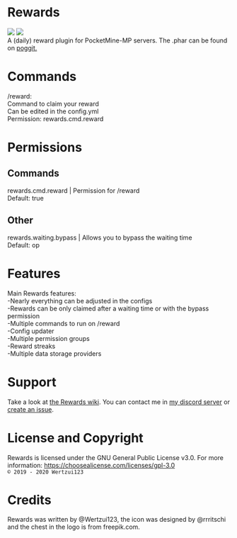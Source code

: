 # Rewards
<a href="https://poggit.pmmp.io/p/Rewards"><img src="https://poggit.pmmp.io/shield.state/Rewards"></a>
<a href="https://poggit.pmmp.io/p/Rewards"><img src="https://poggit.pmmp.io/shield.api/Rewards"></a>
<br>A (daily) reward plugin for PocketMine-MP servers.
The .phar can be found on <a href="https://poggit.pmmp.io/p/Rewards">poggit.</a>

# Commands
/reward:
<br>Command to claim your reward
<br>Can be edited in the config.yml
<br>Permission: rewards.cmd.reward

# Permissions
## Commands
rewards.cmd.reward | Permission for /reward
<br>Default: true
## Other
rewards.waiting.bypass | Allows you to bypass the waiting time
<br>Default: op

# Features
  Main Rewards features:
  <br>-Nearly everything can be adjusted in the configs
  <br>-Rewards can be only claimed after a waiting time or with the bypass permission
  <br>-Multiple commands to run on /reward
  <br>-Config updater
  <br>-Multiple permission groups
  <br>-Reward streaks
  <br>-Multiple data storage providers
  
# Support
Take a look at <a href="https://github.com/Wertzui123/Rewards/wiki">the Rewards wiki</a>. 
You can contact me in <a href="https://discord.gg/eGhZGtF">my discord server</a> or <a href="https://github.com/Wertzui123/Rewards/issues/new">create an issue</a>.

# License and Copyright
Rewards is licensed under the GNU General Public License v3.0. For more information: https://choosealicense.com/licenses/gpl-3.0
<br><code>© 2019 - 2020 Wertzui123</code>

# Credits
Rewards was written by @Wertzui123, the icon was designed by @rrritschi and the chest in the logo is from freepik.com.
